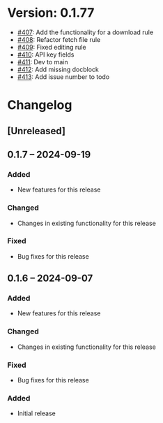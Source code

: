 # Version: 0.1.77

* [#407](https://github.com/ConductionNL/openconnector/pull/407): Add the functionality for a download rule
* [#408](https://github.com/ConductionNL/openconnector/pull/408): Refactor fetch file rule
* [#409](https://github.com/ConductionNL/openconnector/pull/409): Fixed editing rule
* [#410](https://github.com/ConductionNL/openconnector/pull/410): API key fields
* [#411](https://github.com/ConductionNL/openconnector/pull/411): Dev to main
* [#412](https://github.com/ConductionNL/openconnector/pull/412): Add missing docblock
* [#413](https://github.com/ConductionNL/openconnector/pull/413): Add issue number to todo


# Changelog

## [Unreleased]
## 0.1.7 – 2024-09-19
### Added
- New features for this release

### Changed
- Changes in existing functionality for this release

### Fixed
- Bug fixes for this release

## 0.1.6 – 2024-09-07
### Added
- New features for this release

### Changed
- Changes in existing functionality for this release

### Fixed
- Bug fixes for this release

### Added
- Initial release

